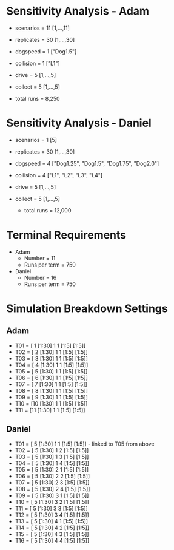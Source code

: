 # Sensitivity Analysis - Adam 

* scenarios 				= 11 	[1,...,11]
* replicates 				= 30 	[1,...,30]
* dogspeed 				= 1 	["Dog1.5"]
* collision 				= 1 	["L1"]
* drive					= 5	[1,...,5]
* collect				= 5	[1,...,5]

* total runs 				= 8,250

# Sensitivity Analysis - Daniel

* scenarios 				= 1 	[5]
* replicates 				= 30 	[1,...,30]
* dogspeed 				= 4 	["Dog1.25", "Dog1.5", "Dog1.75", "Dog2.0"]
* collision 				= 4 	["L1", "L2", "L3", "L4"]
* drive					= 5	[1,...,5]
* collect				= 5	[1,...,5]

	* total runs 				= 12,000 

# Terminal Requirements

* Adam 			
	* Number			= 11 
	* Runs per term 		= 750
* Daniel				
	* Number			= 16
	* Runs per term 		= 750 

# Simulation Breakdown Settings

## Adam 
* T01 				= [ 1 [1:30] 1 1 [1:5] [1:5]]
* T02 				= [ 2 [1:30] 1 1 [1:5] [1:5]]
* T03 				= [ 3 [1:30] 1 1 [1:5] [1:5]]
* T04 				= [ 4 [1:30] 1 1 [1:5] [1:5]]
* T05 				= [ 5 [1:30] 1 1 [1:5] [1:5]]
* T06				= [ 6 [1:30] 1 1 [1:5] [1:5]]
* T07				= [ 7 [1:30] 1 1 [1:5] [1:5]]
* T08				= [ 8 [1:30] 1 1 [1:5] [1:5]]
* T09				= [ 9 [1:30] 1 1 [1:5] [1:5]]
* T10				= [10 [1:30] 1 1 [1:5] [1:5]]
* T11 				= [11 [1:30] 1 1 [1:5] [1:5]]

## Daniel 
* T01 				= [ 5 [1:30] 1 1 [1:5] [1:5]] - linked to T05 from above 
* T02				= [ 5 [1:30] 1 2 [1:5] [1:5]]
* T03				= [ 5 [1:30] 1 3 [1:5] [1:5]]
* T04 				= [ 5 [1:30] 1 4 [1:5] [1:5]]
* T05 				= [ 5 [1:30] 2 1 [1:5] [1:5]]
* T06 				= [ 5 [1:30] 2 2 [1:5] [1:5]]
* T07 				= [ 5 [1:30] 2 3 [1:5] [1:5]]
* T08 				= [ 5 [1:30] 2 4 [1:5] [1:5]]
* T09 				= [ 5 [1:30] 3 1 [1:5] [1:5]]
* T10				= [ 5 [1:30] 3 2 [1:5] [1:5]]
* T11 				= [ 5 [1:30] 3 3 [1:5] [1:5]]
* T12 				= [ 5 [1:30] 3 4 [1:5] [1:5]]
* T13				= [ 5 [1:30] 4 1 [1:5] [1:5]]
* T14				= [ 5 [1:30] 4 2 [1:5] [1:5]]
* T15				= [ 5 [1:30] 4 3 [1:5] [1:5]]
* T16				= [ 5 [1:30] 4 4 [1:5] [1:5]]
